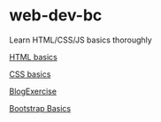 # web-dev-bc
Learn HTML/CSS/JS basics thoroughly

[HTML basics](https://github.com/hhau01/web-dev-bc/tree/master/1-HTML)

[CSS basics](https://github.com/hhau01/web-dev-bc/tree/master/2-CSS)

[BlogExercise](https://github.com/hhau01/web-dev-bc/tree/master/2.1-BlogExercise)

[Bootstrap Basics](https://github.com/hhau01/web-dev-bc/tree/master/2.2-BootstrapBasics)
